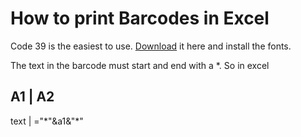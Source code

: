 # How to print Barcodes in Excel

Code 39 is the easiest to use. <a href="/static/doc/free3of9" download>Download</a> it here and install the fonts.

The text in the barcode must start and end with a \*. So in excel 

  A1 |      A2
-------------------
text | ="\*"&a1&"\*"

